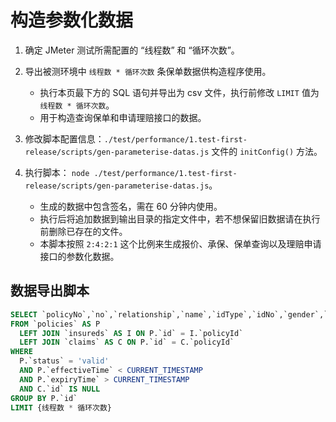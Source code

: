 # 构造参数化数据

1. 确定 JMeter 测试所需配置的 “线程数” 和 “循环次数”。

2. 导出被测环境中 `线程数 * 循环次数` 条保单数据供构造程序使用。

   - 执行本页最下方的 SQL 语句并导出为 csv 文件，执行前修改 `LIMIT` 值为 `线程数 * 循环次数`。
   - 用于构造查询保单和申请理赔接口的数据。

3. 修改脚本配置信息：`./test/performance/1.test-first-release/scripts/gen-parameterise-datas.js` 文件的 `initConfig()` 方法。

4. 执行脚本： `node ./test/performance/1.test-first-release/scripts/gen-parameterise-datas.js`。

   - 生成的数据中包含签名，需在 60 分钟内使用。
   - 执行后将追加数据到输出目录的指定文件中，若不想保留旧数据请在执行前删除已存在的文件。
   - 本脚本按照 `2:4:2:1` 这个比例来生成报价、承保、保单查询以及理赔申请接口的参数化数据。

## 数据导出脚本

```SQL
SELECT `policyNo`,`no`,`relationship`,`name`,`idType`,`idNo`,`gender`,`birth`
FROM `policies` AS P
  LEFT JOIN `insureds` AS I ON P.`id` = I.`policyId`
  LEFT JOIN `claims` AS C ON P.`id` = C.`policyId`
WHERE
  P.`status` = 'valid'
  AND P.`effectiveTime` < CURRENT_TIMESTAMP
  AND P.`expiryTime` > CURRENT_TIMESTAMP
  AND C.`id` IS NULL
GROUP BY P.`id`
LIMIT {线程数 * 循环次数}
```

